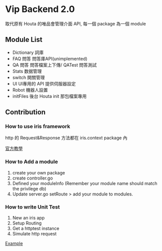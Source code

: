 # Vip Backend 2.0

取代原有 Houta 的唯品會管理介面 API, 每一個 package 為一個 module

## Module List

* Dictionary 詞庫
* FAQ 問答 問答庫API(unimplemented)
* QA 問答 問答檔案上下傳/ QATest 問答測試
* Stats 数据管理
* switch 開關管理
* UI UI專用的 API 提供伺服器設定
* Robot 機器人設置
* initFiles 後台 Houta init 那包檔案專用

## Contribution

### How to use iris framework

http 的 Request&Response 方法都在 iris.context package 內

[官方教學](https://iris-go.com/v8/recipe)

### How to Add a module

1. create your own package
1. create controller.go
1. Defined your moduleInfo (Remember your module name should match the privilege db)
1. Update server.go setRoute > add your module to modules.

### How to write Unit Test

1. New an iris app
1. Setup Routing
1. Get a httptest instance
1. Simulate http request

[Example](https://github.com/kataras/iris/blob/master/_examples/testing/httptest/main_test.go)

